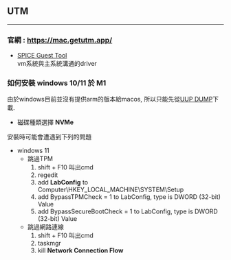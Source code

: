 ## UTM 
---
### 官網 : <a href="https://mac.getutm.app/" target="_blank"> https://mac.getutm.app/</a>
- [SPICE Guest Tool](https://mac.getutm.app/support/)  
vm系統與主系統溝通的driver

### 如何安裝 windows 10/11 於 M1
由於windows目前並沒有提供arm的版本給macos, 所以只能先從<a href="https://uupdump.net/" target="_blank">UUP DUMP</a>下載.   

- 磁碟種類選擇 **NVMe** 

安裝時可能會遭遇到下列的問題
- windows 11 
    - 跳過TPM 
        1. shift + F10 叫出cmd  
        1. regedit
        1. add **LabConfig** to Computer\HKEY_LOCAL_MACHINE\SYSTEM\Setup  
        1. add BypassTPMCheck = 1 to LabConfig, type is DWORD (32-bit) Value
        1. add BypassSecureBootCheck = 1 to LabConfig, type is DWORD (32-bit) Value
    - 跳過網路連線   
        1. shift + F10 叫出cmd  
        1. taskmgr 
        1. kill **Network Connection Flow** 



